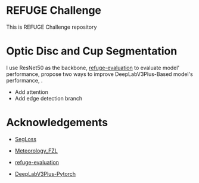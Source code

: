 

# REFUGE Challenge

This is REFUGE Challenge repository

# Optic Disc and Cup Segmentation

I use ResNet50 as the backbone, [refuge-evaluation](https://github.com/ignaciorlando/refuge-evaluation) to evaluate model' performance, propose two ways to improve DeepLabV3Plus-Based model's performance, .

* Add attention
* Add edge detection branch

# Acknowledgements

* [SegLoss](https://github.com/JunMa11/SegLoss)

* [Meteorology_FZL](https://github.com/fangzuliang/Meteorology_FZL)
* [refuge-evaluation](https://github.com/ignaciorlando/refuge-evaluation)

* [DeepLabV3Plus-Pytorch](https://github.com/VainF/DeepLabV3Plus-Pytorch)

